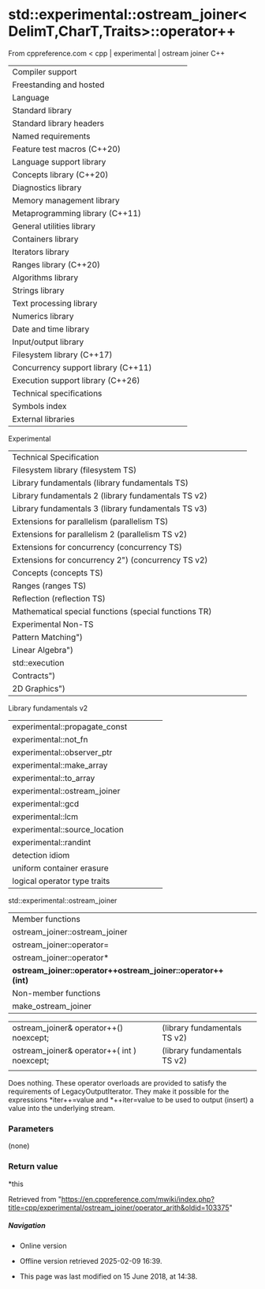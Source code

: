 # std::experimental::ostream_joiner<DelimT,CharT,Traits>::operator++

From cppreference.com
< cpp‎ | experimental‎ | ostream joiner
C++

|  |  |  |  |  |
| --- | --- | --- | --- | --- |
| Compiler support | | | | |
| Freestanding and hosted | | | | |
| Language | | | | |
| Standard library | | | | |
| Standard library headers | | | | |
| Named requirements | | | | |
| Feature test macros (C++20) | | | | |
| Language support library | | | | |
| Concepts library (C++20) | | | | |
| Diagnostics library | | | | |
| Memory management library | | | | |
| Metaprogramming library (C++11) | | | | |
| General utilities library | | | | |
| Containers library | | | | |
| Iterators library | | | | |
| Ranges library (C++20) | | | | |
| Algorithms library | | | | |
| Strings library | | | | |
| Text processing library | | | | |
| Numerics library | | | | |
| Date and time library | | | | |
| Input/output library | | | | |
| Filesystem library (C++17) | | | | |
| Concurrency support library (C++11) | | | | |
| Execution support library (C++26) | | | | |
| Technical specifications | | | | |
| Symbols index | | | | |
| External libraries | | | | |

Experimental

|  |  |  |  |  |
| --- | --- | --- | --- | --- |
| Technical Specification | | | | |
| Filesystem library (filesystem TS) | | | | |
| Library fundamentals (library fundamentals TS) | | | | |
| Library fundamentals 2 (library fundamentals TS v2) | | | | |
| Library fundamentals 3 (library fundamentals TS v3) | | | | |
| Extensions for parallelism (parallelism TS) | | | | |
| Extensions for parallelism 2 (parallelism TS v2) | | | | |
| Extensions for concurrency (concurrency TS) | | | | |
| Extensions for concurrency 2") (concurrency TS v2) | | | | |
| Concepts (concepts TS) | | | | |
| Ranges (ranges TS) | | | | |
| Reflection (reflection TS) | | | | |
| Mathematical special functions (special functions TR) | | | | |
| Experimental Non-TS | | | | |
| Pattern Matching") | | | | |
| Linear Algebra") | | | | |
| std::execution | | | | |
| Contracts") | | | | |
| 2D Graphics") | | | | |

Library fundamentals v2

|  |  |  |  |  |
| --- | --- | --- | --- | --- |
| experimental::propagate_const | | | | |
| experimental::not_fn | | | | |
| experimental::observer_ptr | | | | |
| experimental::make_array | | | | |
| experimental::to_array | | | | |
| experimental::ostream_joiner | | | | |
| experimental::gcd | | | | |
| experimental::lcm | | | | |
| experimental::source_location | | | | |
| experimental::randint | | | | |
| detection idiom | | | | |
| uniform container erasure | | | | |
| logical operator type traits | | | | |

std::experimental::ostream_joiner

|  |  |  |  |  |
| --- | --- | --- | --- | --- |
| Member functions | | | | |
| ostream_joiner::ostream_joiner | | | | |
| ostream_joiner::operator= | | | | |
| ostream_joiner::operator\* | | | | |
| ****ostream_joiner::operator++ostream_joiner::operator++(int)**** | | | | |
| Non-member functions | | | | |
| make_ostream_joiner | | | | |

|  |  |  |
| --- | --- | --- |
| ostream_joiner& operator++() noexcept; |  | (library fundamentals TS v2) |
| ostream_joiner& operator++( int ) noexcept; |  | (library fundamentals TS v2) |
|  |  |  |

Does nothing. These operator overloads are provided to satisfy the requirements of LegacyOutputIterator. They make it possible for the expressions \*iter++=value and \*++iter=value to be used to output (insert) a value into the underlying stream.

### Parameters

(none)

### Return value

\*this

Retrieved from "<https://en.cppreference.com/mwiki/index.php?title=cpp/experimental/ostream_joiner/operator_arith&oldid=103375>"

##### Navigation

- Online version
- Offline version retrieved 2025-02-09 16:39.

- This page was last modified on 15 June 2018, at 14:38.